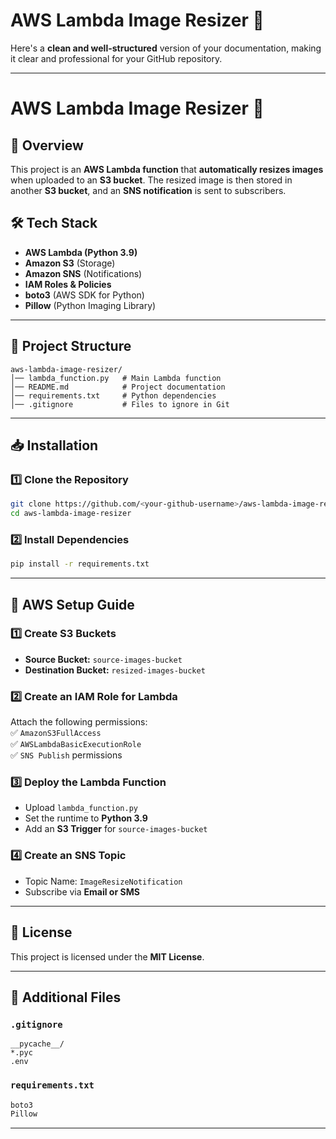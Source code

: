 # AWS Lambda Image Resizer 🚀
Here's a **clean and well-structured** version of your documentation, making it clear and professional for your GitHub repository.  

---

# **AWS Lambda Image Resizer 🚀**  

## 📌 Overview  
This project is an **AWS Lambda function** that **automatically resizes images** when uploaded to an **S3 bucket**. The resized image is then stored in another **S3 bucket**, and an **SNS notification** is sent to subscribers.  

## 🛠 Tech Stack  
- **AWS Lambda (Python 3.9)**  
- **Amazon S3** (Storage)  
- **Amazon SNS** (Notifications)  
- **IAM Roles & Policies**  
- **boto3** (AWS SDK for Python)  
- **Pillow** (Python Imaging Library)  

---

## 📂 Project Structure  
```
aws-lambda-image-resizer/
│── lambda_function.py   # Main Lambda function  
│── README.md            # Project documentation  
│── requirements.txt     # Python dependencies  
│── .gitignore           # Files to ignore in Git  
```

---

## 📥 Installation  

### **1️⃣ Clone the Repository**  
```bash
git clone https://github.com/<your-github-username>/aws-lambda-image-resizer.git
cd aws-lambda-image-resizer
```

### **2️⃣ Install Dependencies**  
```bash
pip install -r requirements.txt
```

---

## 📌 AWS Setup Guide  

### **1️⃣ Create S3 Buckets**  
- **Source Bucket:** `source-images-bucket`  
- **Destination Bucket:** `resized-images-bucket`  

### **2️⃣ Create an IAM Role for Lambda**  
Attach the following permissions:  
✅ `AmazonS3FullAccess`  
✅ `AWSLambdaBasicExecutionRole`  
✅ `SNS Publish` permissions  

### **3️⃣ Deploy the Lambda Function**  
- Upload `lambda_function.py`  
- Set the runtime to **Python 3.9**  
- Add an **S3 Trigger** for `source-images-bucket`  

### **4️⃣ Create an SNS Topic**  
- Topic Name: `ImageResizeNotification`  
- Subscribe via **Email or SMS**  

---

## 📝 License  
This project is licensed under the **MIT License**.  

---

## 📌 Additional Files  

### **`.gitignore`**  
```gitignore
__pycache__/
*.pyc
.env
```

### **`requirements.txt`**  
```txt
boto3
Pillow
```

---
